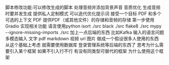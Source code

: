 脚本修改功能:可以修改生成的脚本
处理音频并添加背景声音 音质优化
生成音频时要并发生成
提供私人定制模式 可以迭代优化提示词
接受一个目标 PDF 和多个可选的上下文 PDF
提供PDF（或其他文件）的存储和音频的存储
第一步使用Gradio 实现相关功能
语言使用python	isort ./src black ./src flake8 ./src mypy --ignore-missing-imports ./src
加上一点后端的东西 比如Kafka
输入的语言问题
多模态输入 文字 pdf markdown 视频 url 图片
做成一个假设很多人使用的东西 从这个基础上考虑 就需要使用数据库 登录管理系统等后端的东西了 
思考为什么需要引入某个框架 如果不引入行不行 有没有同类型可替代的框架 为什么使用这个框架